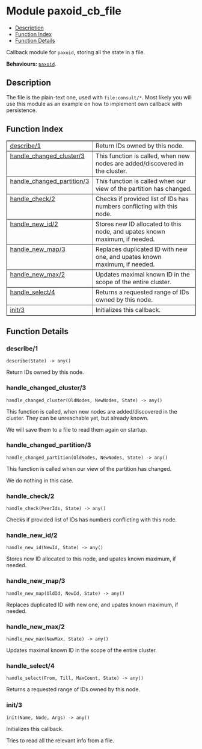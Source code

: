 

# Module paxoid_cb_file #
* [Description](#description)
* [Function Index](#index)
* [Function Details](#functions)

Callback module for `paxoid`, storing all the state in a file.

__Behaviours:__ [`paxoid`](paxoid.md).

<a name="description"></a>

## Description ##
The file is the plain-text one, used with `file:consult/*`.
Most likely you will use this module as an example on how
to implement own callback with persistence.
<a name="index"></a>

## Function Index ##


<table width="100%" border="1" cellspacing="0" cellpadding="2" summary="function index"><tr><td valign="top"><a href="#describe-1">describe/1</a></td><td>
Return IDs owned by this node.</td></tr><tr><td valign="top"><a href="#handle_changed_cluster-3">handle_changed_cluster/3</a></td><td>
This function is called, when new nodes are added/discovered in the cluster.</td></tr><tr><td valign="top"><a href="#handle_changed_partition-3">handle_changed_partition/3</a></td><td>
This function is called when our view of the partition has changed.</td></tr><tr><td valign="top"><a href="#handle_check-2">handle_check/2</a></td><td>
Checks if provided list of IDs has numbers conflicting with this node.</td></tr><tr><td valign="top"><a href="#handle_new_id-2">handle_new_id/2</a></td><td>
Stores new ID allocated to this node, and upates known maximum, if needed.</td></tr><tr><td valign="top"><a href="#handle_new_map-3">handle_new_map/3</a></td><td>
Replaces duplicated ID with new one, and upates known maximum, if needed.</td></tr><tr><td valign="top"><a href="#handle_new_max-2">handle_new_max/2</a></td><td>
Updates maximal known ID in the scope of the entire cluster.</td></tr><tr><td valign="top"><a href="#handle_select-4">handle_select/4</a></td><td>
Returns a requested range of IDs owned by this node.</td></tr><tr><td valign="top"><a href="#init-3">init/3</a></td><td>
Initializes this callback.</td></tr></table>


<a name="functions"></a>

## Function Details ##

<a name="describe-1"></a>

### describe/1 ###

`describe(State) -> any()`

Return IDs owned by this node.

<a name="handle_changed_cluster-3"></a>

### handle_changed_cluster/3 ###

`handle_changed_cluster(OldNodes, NewNodes, State) -> any()`

This function is called, when new nodes are added/discovered in the cluster.
They can be unreachable yet, but already known.

We will save them to a file to read them again on startup.

<a name="handle_changed_partition-3"></a>

### handle_changed_partition/3 ###

`handle_changed_partition(OldNodes, NewNodes, State) -> any()`

This function is called when our view of the partition has changed.

We do nothing in this case.

<a name="handle_check-2"></a>

### handle_check/2 ###

`handle_check(PeerIds, State) -> any()`

Checks if provided list of IDs has numbers conflicting with this node.

<a name="handle_new_id-2"></a>

### handle_new_id/2 ###

`handle_new_id(NewId, State) -> any()`

Stores new ID allocated to this node, and upates known maximum, if needed.

<a name="handle_new_map-3"></a>

### handle_new_map/3 ###

`handle_new_map(OldId, NewId, State) -> any()`

Replaces duplicated ID with new one, and upates known maximum, if needed.

<a name="handle_new_max-2"></a>

### handle_new_max/2 ###

`handle_new_max(NewMax, State) -> any()`

Updates maximal known ID in the scope of the entire cluster.

<a name="handle_select-4"></a>

### handle_select/4 ###

`handle_select(From, Till, MaxCount, State) -> any()`

Returns a requested range of IDs owned by this node.

<a name="init-3"></a>

### init/3 ###

`init(Name, Node, Args) -> any()`

Initializes this callback.

Tries to read all the relevant info from a file.

